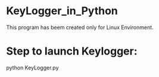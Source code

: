 # KeyLogger_in_Python
This program has beem created only for Linux Environment.

# Step to launch Keylogger:

python KeyLogger.py
